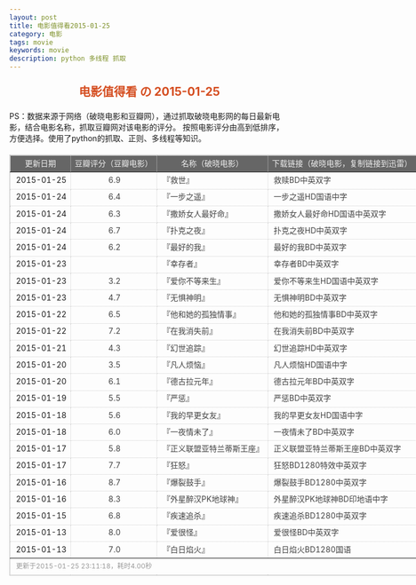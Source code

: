 ```yaml
---
layout: post
title: 电影值得看2015-01-25
category: 电影
tags: movie
keywords: movie 
description: python 多线程 抓取
---
```

<h2 style="text-align:center;color:#D54E21;margin:20px auto">电影值得看 の 2015-01-25</h2>
<div>PS：数据来源于网络（破晓电影和豆瓣网），通过抓取破晓电影网的每日最新电影，结合电影名称，抓取豆瓣网对该电影的评分。
按照电影评分由高到低排序，方便选择。使用了python的抓取、正则、多线程等知识。</div>
<table id="movietb">
	<thead>
		<tr>
			<td min-width="100px">更新日期</td>
			<td min-width="100px">豆瓣评分（豆瓣电影）</td>
			<td min-width="300px">名称（破晓电影）</td>
			<td>下载链接（破晓电影，复制链接到迅雷）</td>
		</tr>
	</thead>
	<tbody>
		<tr>
			<td>2015-01-25</td>
			<td style="color:#FF5138!important;text-align:center;"><a href="http://movie.douban.com/subject/24304229/" target="_blank">6.9</a></td>
			<td>『<a href="http://www.poxiao.com/movie/38003.html" target="_blank">救世</a>』</td>
			<td><a href="ftp://2:2@p13.poxiao.com:8202/[www.poxiao.com破晓电影]救赎BD中英双字.rmvb" target="_blank">救赎BD中英双字</a></td>
		</tr>
				<tr>
			<td>2015-01-24</td>
			<td style="color:#FF5138!important;text-align:center;"><a href="http://movie.douban.com/subject/6126442/" target="_blank">6.4</a></td>
			<td>『<a href="http://www.poxiao.com/movie/37999.html" target="_blank">一步之遥</a>』</td>
			<td><a href="ftp://8:8@p13.poxiao.com:8202/[www.poxiao.com破晓电影]一步之遥HD国语中字.mkv" target="_blank">一步之遥HD国语中字</a></td>
		</tr>
				<tr>
			<td>2015-01-24</td>
			<td style="color:#FF5138!important;text-align:center;"><a href="http://movie.douban.com/subject/4881607/" target="_blank">6.3</a></td>
			<td>『<a href="http://www.poxiao.com/movie/38002.html" target="_blank">撒娇女人最好命</a>』</td>
			<td><a href="ftp://1:1@p13.poxiao.com:8202/[www.poxiao.com破晓电影]撒娇女人最好命HD国语中英双字.mkv" target="_blank">撒娇女人最好命HD国语中英双字</a></td>
		</tr>
				<tr>
			<td>2015-01-24</td>
			<td style="color:#FF5138!important;text-align:center;"><a href="http://movie.douban.com/subject/25723328/" target="_blank">6.7</a></td>
			<td>『<a href="http://www.poxiao.com/movie/38000.html" target="_blank">扑克之夜</a>』</td>
			<td><a href="ftp://6:6@p27.poxiao.com:8201/[www.poxiao.com破晓电影]扑克之夜HD中英双字.rmvb" target="_blank">扑克之夜HD中英双字</a></td>
		</tr>
				<tr>
			<td>2015-01-24</td>
			<td style="color:#FF5138!important;text-align:center;"><a href="http://movie.douban.com/subject/24882719/" target="_blank">6.2</a></td>
			<td>『<a href="http://www.poxiao.com/movie/38001.html" target="_blank">最好的我</a>』</td>
			<td><a href="ftp://7:7@p27.poxiao.com:8201/[www.poxiao.com破晓电影]最好的我BD中英双字.rmvb" target="_blank">最好的我BD中英双字</a></td>
		</tr>
				<tr>
			<td>2015-01-23</td>
			<td style="color:#FF5138!important;text-align:center;"><a href="http://movie.douban.com/subject/6008500/" target="_blank"></a></td>
			<td>『<a href="http://www.poxiao.com/movie/37997.html" target="_blank">幸存者</a>』</td>
			<td><a href="ftp://7:7@p13.poxiao.com:8202/[www.poxiao.com破晓电影]幸存者BD中英双字.rmvb" target="_blank">幸存者BD中英双字</a></td>
		</tr>
				<tr>
			<td>2015-01-23</td>
			<td style="color:#FF5138!important;text-align:center;"><a href="http://movie.douban.com/subject/26242664/" target="_blank">3.2</a></td>
			<td>『<a href="http://www.poxiao.com/movie/37996.html" target="_blank">爱你不等来生</a>』</td>
			<td><a href="ftp://6:6@p13.poxiao.com:8202/[www.poxiao.com破晓电影]爱你不等来生HD国语中英双字.rmvb" target="_blank">爱你不等来生HD国语中英双字</a></td>
		</tr>
				<tr>
			<td>2015-01-23</td>
			<td style="color:#FF5138!important;text-align:center;"><a href="http://movie.douban.com/subject/20470030/" target="_blank">4.7</a></td>
			<td>『<a href="http://www.poxiao.com/movie/37995.html" target="_blank">无惧神明</a>』</td>
			<td><a href="ftp://5:5@p13.poxiao.com:8202/[www.poxiao.com破晓电影]无惧神明BD中英双字.rmvb" target="_blank">无惧神明BD中英双字</a></td>
		</tr>
				<tr>
			<td>2015-01-22</td>
			<td style="color:#FF5138!important;text-align:center;"><a href="http://movie.douban.com/subject/4109746/" target="_blank">6.5</a></td>
			<td>『<a href="http://www.poxiao.com/movie/37993.html" target="_blank">他和她的孤独情事</a>』</td>
			<td><a href="ftp://5:5@p27.poxiao.com:8201/[www.poxiao.com破晓电影]他和她的孤独情事BD中英双字.rmvb" target="_blank">他和她的孤独情事BD中英双字</a></td>
		</tr>
				<tr>
			<td>2015-01-22</td>
			<td style="color:#FF5138!important;text-align:center;"><a href="http://movie.douban.com/subject/24885205/" target="_blank">7.2</a></td>
			<td>『<a href="http://www.poxiao.com/movie/37994.html" target="_blank">在我消失前</a>』</td>
			<td><a href="ftp://4:4@p13.poxiao.com:8202/[www.poxiao.com破晓电影]在我消失前BD中英双字.rmvb" target="_blank">在我消失前BD中英双字</a></td>
		</tr>
				<tr>
			<td>2015-01-21</td>
			<td style="color:#FF5138!important;text-align:center;"><a href="http://movie.douban.com/subject/25823531/" target="_blank">4.3</a></td>
			<td>『<a href="http://www.poxiao.com/movie/37992.html" target="_blank">幻世追踪</a>』</td>
			<td><a href="ftp://3:3@p13.poxiao.com:8202/[www.poxiao.com破晓电影]幻世追踪HD中英双字.rmvb" target="_blank">幻世追踪HD中英双字</a></td>
		</tr>
				<tr>
			<td>2015-01-20</td>
			<td style="color:#FF5138!important;text-align:center;"><a href="http://movie.douban.com/subject/25728051/" target="_blank">3.5</a></td>
			<td>『<a href="http://www.poxiao.com/movie/37986.html" target="_blank">凡人烦恼</a>』</td>
			<td><a href="ftp://1:1@p13.poxiao.com:8202/[www.poxiao.com破晓电影]凡人烦恼HD国语中字.mkv" target="_blank">凡人烦恼HD国语中字</a></td>
		</tr>
				<tr>
			<td>2015-01-20</td>
			<td style="color:#FF5138!important;text-align:center;"><a href="http://movie.douban.com/subject/2147872/" target="_blank">6.1</a></td>
			<td>『<a href="http://www.poxiao.com/movie/37868.html" target="_blank">德古拉元年</a>』</td>
			<td><a href="ftp://2:2@p13.poxiao.com:8202/[www.poxiao.com破晓电影]德古拉元年BD中英双字.rmvb" target="_blank">德古拉元年BD中英双字</a></td>
		</tr>
				<tr>
			<td>2015-01-19</td>
			<td style="color:#FF5138!important;text-align:center;"><a href="http://movie.douban.com/subject/21319012/" target="_blank">5.5</a></td>
			<td>『<a href="http://www.poxiao.com/movie/37984.html" target="_blank">严惩</a>』</td>
			<td><a href="ftp://8:8@p13.poxiao.com:8202/[www.poxiao.com破晓电影]严惩BD中英双字.rmvb" target="_blank">严惩BD中英双字</a></td>
		</tr>
				<tr>
			<td>2015-01-18</td>
			<td style="color:#FF5138!important;text-align:center;"><a href="http://movie.douban.com/subject/25834473/" target="_blank">5.6</a></td>
			<td>『<a href="http://www.poxiao.com/movie/37983.html" target="_blank">我的早更女友</a>』</td>
			<td><a href="ftp://7:7@p13.poxiao.com:8202/[www.poxiao.com破晓电影]我的早更女友HD国语中字.mkv" target="_blank">我的早更女友HD国语中字</a></td>
		</tr>
				<tr>
			<td>2015-01-18</td>
			<td style="color:#FF5138!important;text-align:center;"><a href="http://movie.douban.com/subject/21324289/" target="_blank">6.0</a></td>
			<td>『<a href="http://www.poxiao.com/movie/37982.html" target="_blank">一夜情未了</a>』</td>
			<td><a href="ftp://6:6@p13.poxiao.com:8202/[www.poxiao.com破晓电影]一夜情未了BD中英双字.rmvb" target="_blank">一夜情未了BD中英双字</a></td>
		</tr>
				<tr>
			<td>2015-01-17</td>
			<td style="color:#FF5138!important;text-align:center;"><a href="http://movie.douban.com/subject/25980500/" target="_blank">5.8</a></td>
			<td>『<a href="http://www.poxiao.com/movie/37981.html" target="_blank">正义联盟亚特兰蒂斯王座</a>』</td>
			<td><a href="ftp://4:4@p27.poxiao.com:8201/[www.poxiao.com破晓电影]正义联盟亚特兰蒂斯王座BD中英双字.rmvb" target="_blank">正义联盟亚特兰蒂斯王座BD中英双字</a></td>
		</tr>
				<tr>
			<td>2015-01-17</td>
			<td style="color:#FF5138!important;text-align:center;"><a href="http://movie.douban.com/subject/23331914/" target="_blank">7.7</a></td>
			<td>『<a href="http://www.poxiao.com/movie/37854.html" target="_blank">狂怒</a>』</td>
			<td><a href="ftp://5:5@p13.poxiao.com:8202/[www.poxiao.com破晓电影]狂怒BD1280特效中英双字.rmvb" target="_blank">狂怒BD1280特效中英双字</a></td>
		</tr>
				<tr>
			<td>2015-01-16</td>
			<td style="color:#FF5138!important;text-align:center;"><a href="http://movie.douban.com/subject/25773932/" target="_blank">8.7</a></td>
			<td>『<a href="http://www.poxiao.com/movie/37976.html" target="_blank">爆裂鼓手</a>』</td>
			<td><a href="ftp://4:4@p13.poxiao.com:8202/[www.poxiao.com破晓电影]爆裂鼓手BD1280中英双字.rmvb" target="_blank">爆裂鼓手BD1280中英双字</a></td>
		</tr>
				<tr>
			<td>2015-01-16</td>
			<td style="color:#FF5138!important;text-align:center;"><a href="http://movie.douban.com/subject/10741643/" target="_blank">8.3</a></td>
			<td>『<a href="http://www.poxiao.com/movie/37975.html" target="_blank">外星醉汉PK地球神</a>』</td>
			<td><a href="ftp://4:4@p27.poxiao.com:8201/[www.poxiao.com破晓电影]外星醉汉PK地球神BD印地语中字.rmvb" target="_blank">外星醉汉PK地球神BD印地语中字</a></td>
		</tr>
				<tr>
			<td>2015-01-15</td>
			<td style="color:#FF5138!important;text-align:center;"><a href="http://movie.douban.com/subject/25798131/" target="_blank">6.8</a></td>
			<td>『<a href="http://www.poxiao.com/movie/37974.html" target="_blank">疾速追杀</a>』</td>
			<td><a href="ftp://3:3@p13.poxiao.com:8202/[www.poxiao.com破晓电影]疾速追杀BD1280中英双字.rmvb" target="_blank">疾速追杀BD1280中英双字</a></td>
		</tr>
				<tr>
			<td>2015-01-13</td>
			<td style="color:#FF5138!important;text-align:center;"><a href="http://movie.douban.com/subject/24706561/" target="_blank">8.0</a></td>
			<td>『<a href="http://www.poxiao.com/movie/37972.html" target="_blank">爱很怪</a>』</td>
			<td><a href="ftp://1:1@p13.poxiao.com:8202/[www.poxiao.com破晓电影]爱很怪BD中英双字.rmvb  " target="_blank">爱很怪BD中英双字</a></td>
		</tr>
				<tr>
			<td>2015-01-13</td>
			<td style="color:#FF5138!important;text-align:center;"><a href="http://movie.douban.com/subject/21941804/" target="_blank">7.0</a></td>
			<td>『<a href="http://www.poxiao.com/movie/36549.html" target="_blank">白日焰火</a>』</td>
			<td><a href="ftp://2:2@p13.poxiao.com:8202/[www.poxiao.com破晓电影]白日焰火BD1280国语.rmvb" target="_blank">白日焰火BD1280国语</a></td>
		</tr>
			</tbody>
	<tfoot>
		<tr>
			<td colspan="4">更新于2015-01-25 23:11:18，耗时4.00秒</td>
		</tr>
	</tfoot>
</table>	<style>
	#movietb {width:790px;border:1px #CCCCCC solid;font-size:14px;margin:20px auto;}
	#movietb td {border:1px #CCCCCC dotted;line-height:24px;vertical-align: middle;}
	#movietb a {text-decoration:none;color:#464646; text-shadow:0 1px 0 #F2F2F2;border:0!important}
	#movietb a:hover {text-decoration:underline;color:#D54E21;}
	#movietb tbody tr:hover{background:#CCC}
	#movietb thead {background-color:#666;color:#eee;text-align:center}
	#movietb tbody {text-align:left;}
	#movietb tbody td {padding-left:10px;}
	#movietb tfoot td,.size {padding-left: 10px;font-size:12px;color:#999}
</style>
